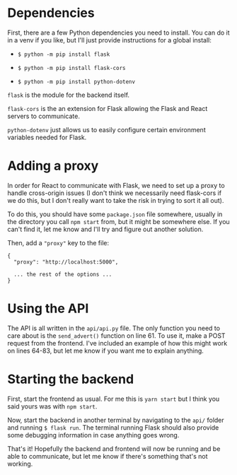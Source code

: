 # Dependencies

First, there are a few Python dependencies you need to install. You can do it in a venv if you like, but I'll just provide instructions for a global install:

* `$ python -m pip install flask`

* `$ python -m pip install flask-cors`

* `$ python -m pip install python-dotenv`


`flask` is the module for the backend itself.

`flask-cors` is the an extension for Flask allowing the Flask and React servers to communicate.

`python-dotenv` just allows us to easily configure certain environment variables needed for Flask.

# Adding a proxy

In order for React to communicate with Flask, we need to set up a proxy to handle cross-origin issues (I don't think we necessarily need flask-cors if we do this, but I don't really want to take the risk in trying to sort it all out).

To do this, you should have some `package.json` file somewhere, usually in the directory you call `npm start` from, but it might be somewhere else. If you can't find it, let me know and I'll try and figure out another solution.

Then, add a `"proxy"` key to the file:

    {
      "proxy": "http://localhost:5000",

      ... the rest of the options ...
    }

# Using the API

The API is all written in the `api/api.py` file. The only function you need to care about is the `send_advert()` function on line 61. To use it, make a POST request from the frontend. I've included an example of how this might work on lines 64-83, but let me know if you want me to explain anything.

# Starting the backend

First, start the frontend as usual. For me this is `yarn start` but I think you said yours was with `npm start`.

Now, start the backend in another terminal by navigating to the `api/` folder and running `$ flask run`. The terminal running Flask should also provide some debugging information in case anything goes wrong.

That's it! Hopefully the backend and frontend will now be running and be able to communicate, but let me know if there's something that's not working.



